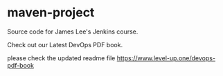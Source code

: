 # maven-project
Source code for James Lee's Jenkins course.

Check out our Latest DevOps PDF book.

please check the updated readme file
https://www.level-up.one/devops-pdf-book
